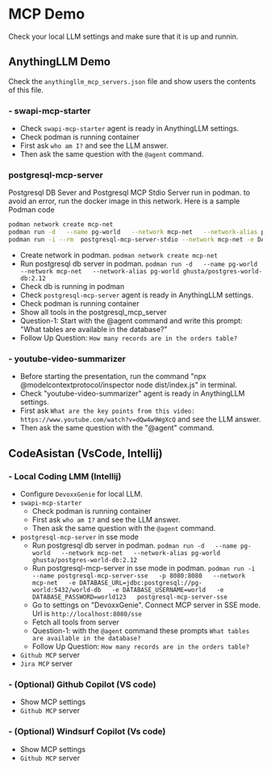 # MCP Demo
Check your local LLM settings and make sure that it is up and runnin.
## AnythingLLM Demo
Check the `anythingllm_mcp_servers.json` file and show users the contents of this file.
### - swapi-mcp-starter
- Check `swapi-mcp-starter` agent is ready in AnythingLLM settings.
- Check podman is running container
- First ask `who am I?` and see the LLM answer.
- Then ask the same question with the `@agent` command.
### postgresql-mcp-server
Postgresql DB Sever and Postgresql MCP Stdio Server run in podman. to avoid an error, run the docker image in this network.
Here is a sample Podman code
```sh
podman network create mcp-net
podman run -d   --name pg-world   --network mcp-net   --network-alias pg-world ghusta/postgres-world-db:2.12
podman run -i --rm  postgresql-mcp-server-stdio --network mcp-net -e DATABASE_URL=jdbc:postgresql://pg-world:5432/world-db -e DATABASE_USERNAME=world -e  "DATABASE_PASSWORD=world123 postgresql-mcp-server-stdio
``` 
- Create network in podman.  `podman network create mcp-net`
- Run postgresql db server in podman. `podman run -d   --name pg-world   --network mcp-net   --network-alias pg-world ghusta/postgres-world-db:2.12`
- Check db is running in podman
- Check `postgresql-mcp-server` agent is ready in AnythingLLM settings.
- Check podman is running container
- Show all tools in the postgresql_mcp_server 
- Question-1: Start with the @agent command and write this prompt: "What tables are available in the database?"
- Follow Up Question: `How many records are in the orders table?`
  
### - youtube-video-summarizer
- Before starting the presentation, run the command "npx @modelcontextprotocol/inspector node dist/index.js" in terminal.
- Check "youtube-video-summarizer" agent is ready in AnythingLLM settings.
- First ask `What are the key points from this video: https://www.youtube.com/watch?v=dQw4w9WgXcQ` and see the LLM answer.
- Then ask the same question with the "@agent" command.

## CodeAsistan (VsCode, Intellij)
### - Local Coding LMM (Intellij)
- Configure `DevoxxGenie` for local LLM.
- `swapi-mcp-starter`
  - Check podman is running container
  - First ask `who am I?` and see the LLM answer.
  - Then ask the same question with the `@agent` command.
- `postgresql-mcp-server` in sse mode
  - Run postgresql db server in podman. `podman run -d   --name pg-world   --network mcp-net   --network-alias pg-world ghusta/postgres-world-db:2.12`
  - Run postgresql-mcp-server in sse mode in podman. `podman run -i   --name postgresql-mcp-server-sse   -p 8080:8080   --network mcp-net   -e DATABASE_URL=jdbc:postgresql://pg-world:5432/world-db   -e DATABASE_USERNAME=world   -e DATABASE_PASSWORD=world123   postgresql-mcp-server-sse`
  - Go to settings on  "DevoxxGenie". Connect MCP server in SSE mode. Url is `http://localhost:8080/sse`
  - Fetch all tools from server
  - Question-1: with the `@agent` command these prompts `What tables are available in the database?`
  - Follow Up Question: `How many records are in the orders table?`
- `Github MCP` server
- `Jira MCP` server

### - (Optional) Github Copilot (VS code)
 - Show MCP settings
 - `Github MCP` server

### - (Optional) Windsurf Copilot (Vs code)
 - Show MCP settings
 - `Github MCP` server
 
